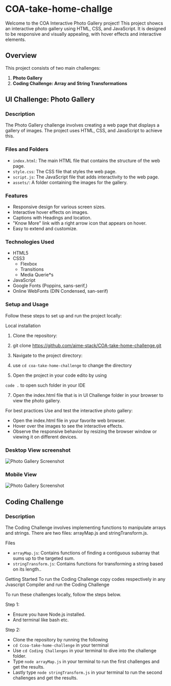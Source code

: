 # COA-take-home-challge
Welcome to the COA Interactive Photo Gallery project! This project showcs an interactive photo gallery using HTML, CSS, and JavaScript. It is designed to be responsive and visually appealing, with hover effects and interactive elements.

## Overview

This project consists of two main challenges:

1. **Photo Gallery**
2. **Coding Challenge: Array and String Transformations**

## UI Challenge: Photo Gallery

### Description

The Photo Gallery challenge involves creating a web page that displays a gallery of images. The project uses HTML, CSS, and JavaScript to achieve this.

### Files and Folders

- `index.html`: The main HTML file that contains the structure of the web page.
- `style.css`: The CSS file that styles the web page.
- `script.js`: The JavaScript file that adds interactivity to the web page.
- `assets/`: A folder containing the images for the gallery.
### Features ###
- Responsive design for various screen sizes.
- Interactive hover effects on images.
- Captions with Headings and location.
- "Know More" link with a right arrow icon that appears on hover.
- Easy to extend and customize.
### Technologies Used ###
- HTML5
- CSS3
    * Flexbox
    * Transitions
    * Media Querie*s
- JavaScript
- Google Fonts (Poppins, sans-serif,)
- Online WebFonts (DIN Condensed, san-serif)

### Setup and Usage
Follow these steps to set up and run the project locally:

Local installation
1. Clone the repository:

2. git clone https://github.com/aime-stack/COA-take-home-challenge.git

3. Navigate to the project directory:

4. use ```cd coa-take-home-challenge``` to change the directory
5. Open the project in your code edito by using

 ```code .``` to open such folder in your IDE

7. Open the index.html file  that is in UI Challenge folder in your browser to view the photo gallery.

For best practices 
Use and test the interactive photo gallery:

* Open the index.html file in your favorite web browser.
* Hover over the images to see the interactive effects.
* Observe the responsive behavior by resizing the browser window or viewing it on different devices.

### Desktop View screenshot
![Photo Gallery Screenshot](DesktopView.png)


### Mobile View
![Photo Gallery Screenshot](MobileView.png)

## Coding Challenge
### Description
The Coding Challenge involves implementing functions to manipulate arrays and strings. There are two files: arrayMap.js and stringTransform.js.

Files
- ```arrayMap.js```: Contains functions of finding a contiguous subarray that sums up to the targeted sum.
- ```stringTransform.js```: Contains functions for transforming a string based on its length..



Getting Started
To run the Coding Challenge copy codes respectively in any Jvascript Compiler and run the Coding Challenge


To run these challenges locally, follow the steps below.

Step 1:
* Ensure you have Node.js installed.
* And terminal like bash etc.

Step 2:
- Clone the repository by running the following
- ```cd Ccoa-take-home-challenge``` in your terminal
- Use ```cd Coding Challenges``` in your terminal to dive into the challenge folder.
- Type ```node arrayMap.js``` in your terminal to run the first challenges and get the results.
- Lastly type ```node stringTransform.js``` in your terminal to run the second challenges and get the results.



